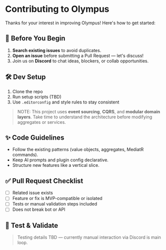 # Contributing to Olympus

Thanks for your interest in improving Olympus! Here's how to get started:

## 🧭 Before You Begin

1. **Search existing issues** to avoid duplicates.
2. **Open an issue** before submitting a Pull Request — let's discuss!
3. Join us on **Discord** to chat ideas, blockers, or collab opportunities.

## 🛠️ Dev Setup

1. Clone the repo
2. Run setup scripts (TBD)
3. Use `.editorconfig` and style rules to stay consistent

> NOTE: This project uses **event sourcing**, **CQRS**, and **modular domain layers**. Take time to understand the architecture before modifying aggregates or services.

## ✨ Code Guidelines

- Follow the existing patterns (value objects, aggregates, MediatR commands).
- Keep AI prompts and plugin config declarative.
- Structure new features like a vertical slice.

## ✅ Pull Request Checklist

- [ ] Related issue exists
- [ ] Feature or fix is MVP-compatible or isolated
- [ ] Tests or manual validation steps included
- [ ] Does not break bot or API

## 🧪 Test & Validate

> Testing details TBD — currently manual interaction via Discord is main loop.
